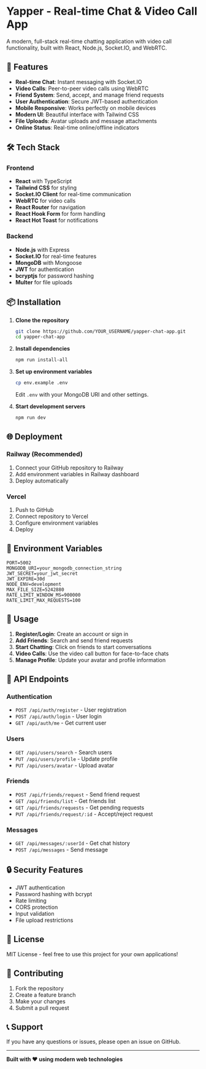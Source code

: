 # Yapper - Real-time Chat & Video Call App

A modern, full-stack real-time chatting application with video call functionality, built with React, Node.js, Socket.IO, and WebRTC.

## 🚀 Features

- **Real-time Chat**: Instant messaging with Socket.IO
- **Video Calls**: Peer-to-peer video calls using WebRTC
- **Friend System**: Send, accept, and manage friend requests
- **User Authentication**: Secure JWT-based authentication
- **Mobile Responsive**: Works perfectly on mobile devices
- **Modern UI**: Beautiful interface with Tailwind CSS
- **File Uploads**: Avatar uploads and message attachments
- **Online Status**: Real-time online/offline indicators

## 🛠️ Tech Stack

### Frontend
- **React** with TypeScript
- **Tailwind CSS** for styling
- **Socket.IO Client** for real-time communication
- **WebRTC** for video calls
- **React Router** for navigation
- **React Hook Form** for form handling
- **React Hot Toast** for notifications

### Backend
- **Node.js** with Express
- **Socket.IO** for real-time features
- **MongoDB** with Mongoose
- **JWT** for authentication
- **bcryptjs** for password hashing
- **Multer** for file uploads

## 📦 Installation

1. **Clone the repository**
   ```bash
   git clone https://github.com/YOUR_USERNAME/yapper-chat-app.git
   cd yapper-chat-app
   ```

2. **Install dependencies**
   ```bash
   npm run install-all
   ```

3. **Set up environment variables**
   ```bash
   cp env.example .env
   ```
   Edit `.env` with your MongoDB URI and other settings.

4. **Start development servers**
   ```bash
   npm run dev
   ```

## 🌐 Deployment

### Railway (Recommended)
1. Connect your GitHub repository to Railway
2. Add environment variables in Railway dashboard
3. Deploy automatically

### Vercel
1. Push to GitHub
2. Connect repository to Vercel
3. Configure environment variables
4. Deploy

## 🔧 Environment Variables

```env
PORT=5002
MONGODB_URI=your_mongodb_connection_string
JWT_SECRET=your_jwt_secret
JWT_EXPIRE=30d
NODE_ENV=development
MAX_FILE_SIZE=5242880
RATE_LIMIT_WINDOW_MS=900000
RATE_LIMIT_MAX_REQUESTS=100
```

## 📱 Usage

1. **Register/Login**: Create an account or sign in
2. **Add Friends**: Search and send friend requests
3. **Start Chatting**: Click on friends to start conversations
4. **Video Calls**: Use the video call button for face-to-face chats
5. **Manage Profile**: Update your avatar and profile information

## 🎯 API Endpoints

### Authentication
- `POST /api/auth/register` - User registration
- `POST /api/auth/login` - User login
- `GET /api/auth/me` - Get current user

### Users
- `GET /api/users/search` - Search users
- `PUT /api/users/profile` - Update profile
- `PUT /api/users/avatar` - Upload avatar

### Friends
- `POST /api/friends/request` - Send friend request
- `GET /api/friends/list` - Get friends list
- `GET /api/friends/requests` - Get pending requests
- `PUT /api/friends/request/:id` - Accept/reject request

### Messages
- `GET /api/messages/:userId` - Get chat history
- `POST /api/messages` - Send message

## 🔒 Security Features

- JWT authentication
- Password hashing with bcrypt
- Rate limiting
- CORS protection
- Input validation
- File upload restrictions

## 📄 License

MIT License - feel free to use this project for your own applications!

## 🤝 Contributing

1. Fork the repository
2. Create a feature branch
3. Make your changes
4. Submit a pull request

## 📞 Support

If you have any questions or issues, please open an issue on GitHub.

---

**Built with ❤️ using modern web technologies**
